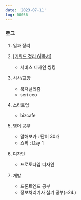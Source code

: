 ```yaml
---
date: '2023-07-11'
log: 00056
---
```


### 로그

1. 일과 정리


2. [[키워드 정리 6|독서]](75)
	- 서비스 디자인 씽킹


4. 시사/교양
	- 북저널리즘
	- seri ceo


5. 스타트업
	- bizcafe


6. 영어 공부
	- 말해보카 : 단어 30개
	- 스픽 : Day 1


7. 디자인
	- 프로토타입 디자인


8. 개발
	- 프론트엔드 공부
	- 정보처리기사 실기 공부(~24.)